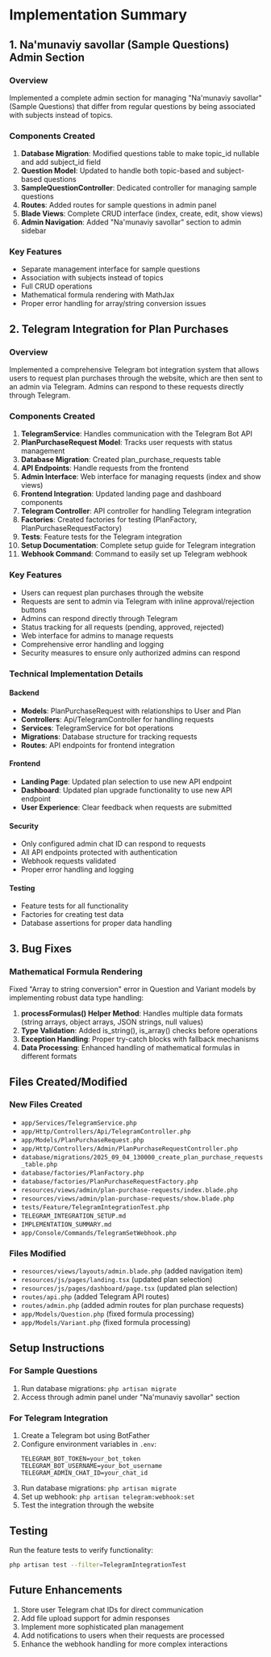 # Implementation Summary

## 1. Na'munaviy savollar (Sample Questions) Admin Section

### Overview
Implemented a complete admin section for managing "Na'munaviy savollar" (Sample Questions) that differ from regular questions by being associated with subjects instead of topics.

### Components Created
1. **Database Migration**: Modified questions table to make topic_id nullable and add subject_id field
2. **Question Model**: Updated to handle both topic-based and subject-based questions
3. **SampleQuestionController**: Dedicated controller for managing sample questions
4. **Routes**: Added routes for sample questions in admin panel
5. **Blade Views**: Complete CRUD interface (index, create, edit, show views)
6. **Admin Navigation**: Added "Na'munaviy savollar" section to admin sidebar

### Key Features
- Separate management interface for sample questions
- Association with subjects instead of topics
- Full CRUD operations
- Mathematical formula rendering with MathJax
- Proper error handling for array/string conversion issues

## 2. Telegram Integration for Plan Purchases

### Overview
Implemented a comprehensive Telegram bot integration system that allows users to request plan purchases through the website, which are then sent to an admin via Telegram. Admins can respond to these requests directly through Telegram.

### Components Created
1. **TelegramService**: Handles communication with the Telegram Bot API
2. **PlanPurchaseRequest Model**: Tracks user requests with status management
3. **Database Migration**: Created plan_purchase_requests table
4. **API Endpoints**: Handle requests from the frontend
5. **Admin Interface**: Web interface for managing requests (index and show views)
6. **Frontend Integration**: Updated landing page and dashboard components
7. **Telegram Controller**: API controller for handling Telegram integration
8. **Factories**: Created factories for testing (PlanFactory, PlanPurchaseRequestFactory)
9. **Tests**: Feature tests for the Telegram integration
10. **Setup Documentation**: Complete setup guide for Telegram integration
11. **Webhook Command**: Command to easily set up Telegram webhook

### Key Features
- Users can request plan purchases through the website
- Requests are sent to admin via Telegram with inline approval/rejection buttons
- Admins can respond directly through Telegram
- Status tracking for all requests (pending, approved, rejected)
- Web interface for admins to manage requests
- Comprehensive error handling and logging
- Security measures to ensure only authorized admins can respond

### Technical Implementation Details

#### Backend
- **Models**: PlanPurchaseRequest with relationships to User and Plan
- **Controllers**: Api/TelegramController for handling requests
- **Services**: TelegramService for bot operations
- **Migrations**: Database structure for tracking requests
- **Routes**: API endpoints for frontend integration

#### Frontend
- **Landing Page**: Updated plan selection to use new API endpoint
- **Dashboard**: Updated plan upgrade functionality to use new API endpoint
- **User Experience**: Clear feedback when requests are submitted

#### Security
- Only configured admin chat ID can respond to requests
- All API endpoints protected with authentication
- Webhook requests validated
- Proper error handling and logging

#### Testing
- Feature tests for all functionality
- Factories for creating test data
- Database assertions for proper data handling

## 3. Bug Fixes

### Mathematical Formula Rendering
Fixed "Array to string conversion" error in Question and Variant models by implementing robust data type handling:

1. **processFormulas() Helper Method**: Handles multiple data formats (string arrays, object arrays, JSON strings, null values)
2. **Type Validation**: Added is_string(), is_array() checks before operations
3. **Exception Handling**: Proper try-catch blocks with fallback mechanisms
4. **Data Processing**: Enhanced handling of mathematical formulas in different formats

## Files Created/Modified

### New Files Created
- `app/Services/TelegramService.php`
- `app/Http/Controllers/Api/TelegramController.php`
- `app/Models/PlanPurchaseRequest.php`
- `app/Http/Controllers/Admin/PlanPurchaseRequestController.php`
- `database/migrations/2025_09_04_130000_create_plan_purchase_requests_table.php`
- `database/factories/PlanFactory.php`
- `database/factories/PlanPurchaseRequestFactory.php`
- `resources/views/admin/plan-purchase-requests/index.blade.php`
- `resources/views/admin/plan-purchase-requests/show.blade.php`
- `tests/Feature/TelegramIntegrationTest.php`
- `TELEGRAM_INTEGRATION_SETUP.md`
- `IMPLEMENTATION_SUMMARY.md`
- `app/Console/Commands/TelegramSetWebhook.php`

### Files Modified
- `resources/views/layouts/admin.blade.php` (added navigation item)
- `resources/js/pages/landing.tsx` (updated plan selection)
- `resources/js/pages/dashboard/page.tsx` (updated plan selection)
- `routes/api.php` (added Telegram API routes)
- `routes/admin.php` (added admin routes for plan purchase requests)
- `app/Models/Question.php` (fixed formula processing)
- `app/Models/Variant.php` (fixed formula processing)

## Setup Instructions

### For Sample Questions
1. Run database migrations: `php artisan migrate`
2. Access through admin panel under "Na'munaviy savollar" section

### For Telegram Integration
1. Create a Telegram bot using BotFather
2. Configure environment variables in `.env`:
   ```
   TELEGRAM_BOT_TOKEN=your_bot_token
   TELEGRAM_BOT_USERNAME=your_bot_username
   TELEGRAM_ADMIN_CHAT_ID=your_chat_id
   ```
3. Run database migrations: `php artisan migrate`
4. Set up webhook: `php artisan telegram:webhook:set`
5. Test the integration through the website

## Testing

Run the feature tests to verify functionality:
```bash
php artisan test --filter=TelegramIntegrationTest
```

## Future Enhancements

1. Store user Telegram chat IDs for direct communication
2. Add file upload support for admin responses
3. Implement more sophisticated plan management
4. Add notifications to users when their requests are processed
5. Enhance the webhook handling for more complex interactions